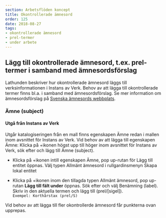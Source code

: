 ```yaml
---
section: Arbetsflöden koncept
title: Okontrollerade ämnesord
order: 125
date: 2018-08-27
tags:
- okontrollerade ämnesord
- prel-termer
- under arbete
---
```


## Lägg till okontrollerade ämnesord, t.ex. prel-termer i samband med ämnesordsförslag

Lathunden beskriver hur okontrollerade ämnesord läggs till verksinformationen i Instans av Verk. Behov av att lägga till okontrollerade termer finns bl.a. i samband med ämnesordsförslag. Se mer information om ämnesordsförslag på [Svenska ämnesords webbplats](http://www.kb.se/katalogisering/Svenska-amnesord/nytt_amnesord/).

### Ämne (subject)

#### Utgå från Instans av Verk
Utgår katalogiseringen från en mall finns egenskapen Ämne redan i mallen inom avsnittet för Instans av Verk. Vid behov av att lägga till egenskapen Ämne: Klicka på +ikonen högst upp till höger inom avsnittet för Instans av Verk, sök efter och lägg till Ämne (subject).

* Klicka på +ikonen intill egenskapen Ämne, pop up-rutan för Lägg till entitet öppnas. Välj typen Allmänt ämnesord i rullgardinsmenyn Skapa lokal entitet

* Klicka på +ikonen inom den tillagda typen Allmänt ämnesord, pop up-rutan **Lägg till fält under** öppnas. Sök efter och välj Benämning (label). Skriv in den aktuella termen och lägg till (prel/[sigel]).
<br/>```Exempel: Korthårstax (prel/S)```

Vid behov av att lägga till fler okontrollerde ämnesord får punkterna ovan upprepas. 
